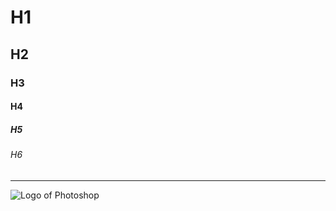 # H1
## H2
### H3
#### H4
##### H5
###### H6
---

![Logo of Photoshop](https://raw.githubusercontent.com/RhythmusByte/RhythmusByte/alone-patch/Images/photoshop-svgrepo-com.svg)
